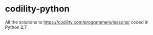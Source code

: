 # codility-python
All the solutions to https://codility.com/programmers/lessons/ coded in Python 2.7
